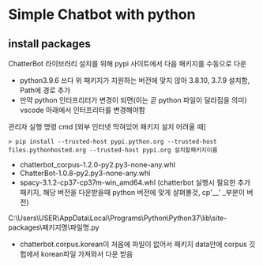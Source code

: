 # Simple Chatbot with python

## install packages
ChatterBot 라이브러리 설치를 위해 pypi 사이트에서 다음 패키지를 수동으로 다운

- python3.9.6 쓰다 위 패키지가 지원하는 버전에 맞지 않아 3.8.10, 3.7.9 설치함, Path에 경로 추가
- 만약 python 인터프리터가 변경이 되면(이는 곧 python 파일이 달라짐을 의미) vscode 아래에서 인터프리터를 변경해야함

관리자 실행 명령 cmd [외부 인터넷 막혀있어 패키지 설치 어려울 때]
```
> pip install --trusted-host pypi.python.org --trusted-host files.pythonhosted.org --trusted-host pypi.org 설치할패키지이름
```
- chatterbot_corpus-1.2.0-py2.py3-none-any.whl 
- ChatterBot-1.0.8-py2.py3-none-any.whl
- spacy-3.1.2-cp37-cp37m-win_amd64.whl (chatterbot 실행시 필요한 추가 패키지, 해당 버전을 다운받을때 python 버전에 맞게 살펴볼것, cp'__' _부분이 버전)

C:\Users\USER\AppData\Local\Programs\Python\Python37\lib\site-packages\패키지명\파일명.py

- chatterbot.corpus.korean이 처음에 파일이 없어서 패키지 data안에 corpus 깃헙에서 korean파일 가져와서 다운 받음

## 
<img src="">